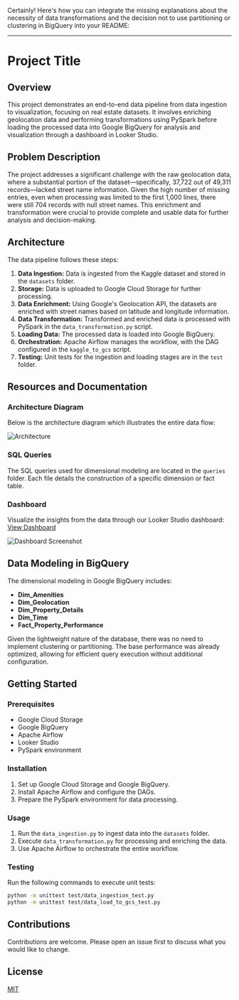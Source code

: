 Certainly! Here's how you can integrate the missing explanations about the necessity of data transformations and the decision not to use partitioning or clustering in BigQuery into your README:

---

# Project Title

## Overview
This project demonstrates an end-to-end data pipeline from data ingestion to visualization, focusing on real estate datasets. It involves enriching geolocation data and performing transformations using PySpark before loading the processed data into Google BigQuery for analysis and visualization through a dashboard in Looker Studio.

## Problem Description
The project addresses a significant challenge with the raw geolocation data, where a substantial portion of the dataset—specifically, 37,722 out of 49,311 records—lacked street name information. Given the high number of missing entries, even when processing was limited to the first 1,000 lines, there were still 704 records with null street names. This enrichment and transformation were crucial to provide complete and usable data for further analysis and decision-making.

## Architecture
The data pipeline follows these steps:
1. **Data Ingestion:** Data is ingested from the Kaggle dataset and stored in the `datasets` folder.
2. **Storage:** Data is uploaded to Google Cloud Storage for further processing.
3. **Data Enrichment:** Using Google's Geolocation API, the datasets are enriched with street names based on latitude and longitude information.
4. **Data Transformation:** Transformed and enriched data is processed with PySpark in the `data_transformation.py` script.
5. **Loading Data:** The processed data is loaded into Google BigQuery.
6. **Orchestration:** Apache Airflow manages the workflow, with the DAG configured in the `kaggle_to_gcs` script.
7. **Testing:** Unit tests for the ingestion and loading stages are in the `test` folder.

## Resources and Documentation
### Architecture Diagram
Below is the architecture diagram which illustrates the entire data flow:

![Architecture](https://github.com/GiuseppeBruno-Py/Airbnb-Market-Analysis/assets/91219935/a72fd59d-fedf-45c2-bce3-dd030dd12021)

### SQL Queries
The SQL queries used for dimensional modeling are located in the `queries` folder. Each file details the construction of a specific dimension or fact table.

### Dashboard
Visualize the insights from the data through our Looker Studio dashboard:
[View Dashboard](https://lookerstudio.google.com/reporting/1a13f585-f2c8-4d6d-b69c-e6d9d35b14ed)

![Dashboard Screenshot](![Dashboard](https://github.com/GiuseppeBruno-Py/Airbnb-Market-Analysis/assets/91219935/4bc70c90-58f2-405a-9065-119675e25ed9))

## Data Modeling in BigQuery
The dimensional modeling in Google BigQuery includes:
- **Dim_Amenities**
- **Dim_Geolocation**
- **Dim_Property_Details**
- **Dim_Time**
- **Fact_Property_Performance**

Given the lightweight nature of the database, there was no need to implement clustering or partitioning. The base performance was already optimized, allowing for efficient query execution without additional configuration.


## Getting Started
### Prerequisites
- Google Cloud Storage
- Google BigQuery
- Apache Airflow
- Looker Studio
- PySpark environment

### Installation
1. Set up Google Cloud Storage and Google BigQuery.
2. Install Apache Airflow and configure the DAGs.
3. Prepare the PySpark environment for data processing.

### Usage
1. Run the `data_ingestion.py` to ingest data into the `datasets` folder.
2. Execute `data_transformation.py` for processing and enriching the data.
3. Use Apache Airflow to orchestrate the entire workflow.

### Testing
Run the following commands to execute unit tests:
```bash
python -m unittest test/data_ingestion_test.py
python -m unittest test/data_load_to_gcs_test.py
```

## Contributions
Contributions are welcome. Please open an issue first to discuss what you would like to change.

## License
[MIT](https://choosealicense.com/licenses/mit/)
